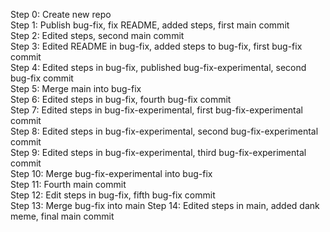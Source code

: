 Step 0: Create new repo<br>
Step 1: Publish bug-fix, fix README, added steps, first main commit<br>
Step 2: Edited steps, second main commit<br>
Step 3: Edited README in bug-fix, added steps to bug-fix, first bug-fix commit<br>
Step 4: Edited steps in bug-fix, published bug-fix-experimental, second bug-fix commit<br>
Step 5: Merge main into bug-fix<br>
Step 6: Edited steps in bug-fix, fourth bug-fix commit<br>
Step 7: Edited steps in bug-fix-experimental, first bug-fix-experimental commit<br>
Step 8: Edited steps in bug-fix-experimental, second bug-fix-experimental commit<br>
Step 9: Edited steps in bug-fix-experimental, third bug-fix-experimental commit<br>
Step 10: Merge bug-fix-experimental into bug-fix<br>
Step 11: Fourth main commit<br>
Step 12: Edit steps in bug-fix, fifth bug-fix commit<br>
Step 13: Merge bug-fix into main
Step 14: Edited steps in main, added dank meme, final main commit
